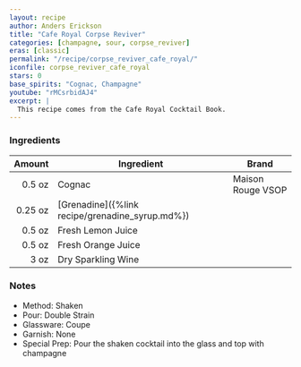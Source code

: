 ```yaml
---
layout: recipe
author: Anders Erickson
title: "Cafe Royal Corpse Reviver"
categories: [champagne, sour, corpse_reviver]
eras: [classic]
permalink: "/recipe/corpse_reviver_cafe_royal/"
iconfile: corpse_reviver_cafe_royal
stars: 0
base_spirits: "Cognac, Champagne"
youtube: "rMCsrbidAJ4"
excerpt: |
  This recipe comes from the Cafe Royal Cocktail Book.
---
```


### Ingredients

|  Amount | Ingredient                                      | Brand             |
| ------: | ----------------------------------------------- | ----------------- |
|  0.5 oz | Cognac                                          | Maison Rouge VSOP |
| 0.25 oz | [Grenadine]({%link recipe/grenadine_syrup.md%}) |
|  0.5 oz | Fresh Lemon Juice                               |
|  0.5 oz | Fresh Orange Juice                              |
|    3 oz | Dry Sparkling Wine                              |

### Notes

- Method: Shaken
- Pour: Double Strain
- Glassware: Coupe
- Garnish: None
- Special Prep: Pour the shaken cocktail into the glass and top with champagne
